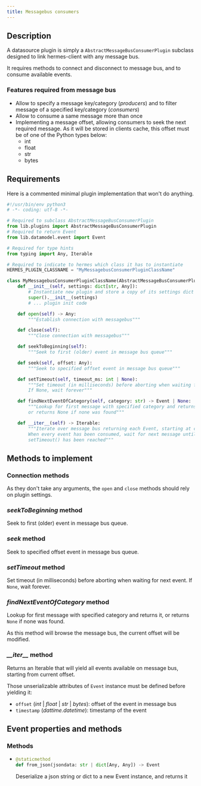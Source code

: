 ```yaml
---
title: Messagebus consumers
---
```


## Description

A datasource plugin is simply a `AbstractMessageBusConsumerPlugin` subclass designed to link hermes-client with any message bus.

It requires methods to connect and disconnect to message bus, and to consume available events.

### Features required from message bus

- Allow to specify a message key/category (*producers*) and to filter message of a specified key/category (*consumers*)
- Allow to consume a same message more than once
- Implementing a message offset, allowing consumers to seek the next required message. As it will be stored in clients cache, this offset must be of one of the Python types below:
  - int
  - float
  - str
  - bytes

## Requirements

Here is a commented minimal plugin implementation that won't do anything.

```py
#!/usr/bin/env python3
# -*- coding: utf-8 -*-

# Required to subclass AbstractMessageBusConsumerPlugin
from lib.plugins import AbstractMessageBusConsumerPlugin
# Required to return Event
from lib.datamodel.event import Event

# Required for type hints
from typing import Any, Iterable

# Required to indicate to hermes which class it has to instantiate
HERMES_PLUGIN_CLASSNAME = "MyMessagebusConsumerPluginClassName"

class MyMessagebusConsumerPluginClassName(AbstractMessageBusConsumerPlugin):
    def __init__(self, settings: dict[str, Any]):
        # Instantiate new plugin and store a copy of its settings dict in self._settings
        super().__init__(settings)
        # ... plugin init code

    def open(self) -> Any:
        """Establish connection with messagebus"""

    def close(self):
        """Close connection with messagebus"""

    def seekToBeginning(self):
        """Seek to first (older) event in message bus queue"""

    def seek(self, offset: Any):
        """Seek to specified offset event in message bus queue"""

    def setTimeout(self, timeout_ms: int | None):
        """Set timeout (in milliseconds) before aborting when waiting for next event.
        If None, wait forever"""

    def findNextEventOfCategory(self, category: str) -> Event | None:
        """Lookup for first message with specified category and returns it,
        or returns None if none was found"""

    def __iter__(self) -> Iterable:
        """Iterate over message bus returning each Event, starting at current offset.
        When every event has been consumed, wait for next message until timeout set with
        setTimeout() has been reached"""
```

## Methods to implement

### Connection methods

As they don't take any arguments, the `open` and `close` methods should rely on plugin settings.

### *seekToBeginning* method

Seek to first (older) event in message bus queue.

### *seek* method

Seek to specified offset event in message bus queue.

### *setTimeout* method

Set timeout (in milliseconds) before aborting when waiting for next event. If `None`, wait forever.

### *findNextEventOfCategory* method

Lookup for first message with specified category and returns it, or returns `None` if none was found.

As this method will browse the message bus, the current offset will be modified.

### *\_\_iter\_\_* method

Returns an Iterable that will yield all events available on message bus, starting from current offset.

Those unserializable attributes of `Event` instance must be defined before yielding it:

- `offset` (*int* | *float* | *str* | *bytes*): offset of the event in message bus
- `timestamp` (*dattime.datetime*): timestamp of the event

## Event properties and methods

### Methods

- ```py
  @staticmethod
  def from_json(jsondata: str | dict[Any, Any]) -> Event
  ```

  Deserialize a json string or dict to a new Event instance, and returns it
